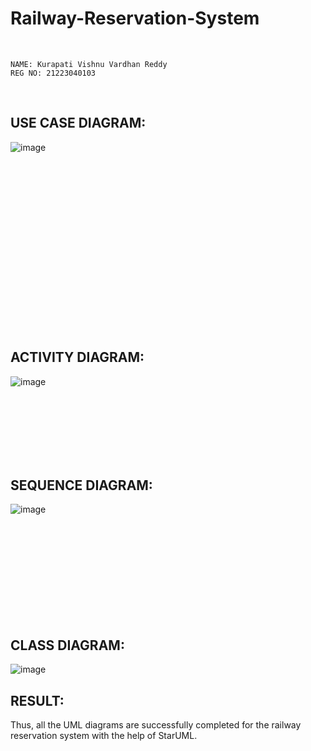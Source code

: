 # Railway-Reservation-System
<br>

```
NAME: Kurapati Vishnu Vardhan Reddy
REG NO: 21223040103
```

<br>

## USE CASE DIAGRAM:
![image](https://github.com/user-attachments/assets/11f7259a-0702-4bf9-be87-e926daebd04d)

<br><br><br><br><br><br><br><br><br><br><br><br><br><br><br><br>
## ACTIVITY DIAGRAM:
![image](https://github.com/user-attachments/assets/837554db-0114-4712-b560-16d52dac98c2)

<br><br><br><br><br><br>
## SEQUENCE DIAGRAM:
![image](https://github.com/user-attachments/assets/80bde566-fb2c-46dd-8b51-3de789c91756)

<br><br><br><br><br><br><br><br><br>

## CLASS DIAGRAM:
![image](https://github.com/user-attachments/assets/8adf9805-ed00-4a21-91e2-ce7e77de1e33)


## RESULT:
Thus, all the UML diagrams are successfully completed for the railway reservation system with the help of StarUML.
